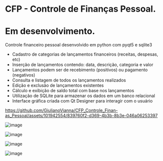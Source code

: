 # CFP - Controle de Finanças Pessoal.

# Em desenvolvimento.

Controle financeiro pessoal desenvolvido em python com pyqt5 e sqlite3

* Cadastro de categorias de lançamentos financeiros (receitas, despesas, etc)
* Inserção de lançamentos contendo: data, descrição, categoria e valor
* Lançamentos podem ser de recebimento (positivos) ou pagamento (negativos)
* Consulta e listagem de todos os lançamentos realizados
* Edição e exclusão de lançamentos existentes
* Cálculo e exibição de saldo total com base nos lançamentos
* Utilização de SQLite para armazenar os dados em um banco relacional
* Interface gráfica criada com Qt Designer para interagir com o usuário


https://github.com/GiulianoVianna/CFP_Controle_Finan-as_Pessoal/assets/101942554/839760f2-d369-4b3b-8b3e-046a06253397



![image](https://github.com/GiulianoVianna/CFP_Controle_Finan-as_Pessoal/assets/101942554/2be20fc4-b18f-48e2-8a2e-dfe016476149)


![image](https://user-images.githubusercontent.com/101942554/187312263-fb78d83c-6d40-4914-9dad-2e641b0d7c28.png)

![image](https://user-images.githubusercontent.com/101942554/187312299-39381c50-af44-41f8-a39c-853b34f4bbf4.png)

![image](https://user-images.githubusercontent.com/101942554/187312361-f4a02487-3728-4a28-9a4a-b247500b2fb4.png)

